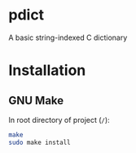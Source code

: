 # pdict
A basic string-indexed C dictionary

# Installation

## GNU Make

In root directory of project (`/`):
```bash
make
sudo make install
```
